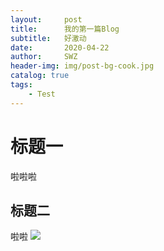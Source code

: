 ```yaml
---
layout:     post
title:      我的第一篇Blog
subtitle:   好激动
date:       2020-04-22
author:     SWZ
header-img: img/post-bg-cook.jpg
catalog: true
tags:
    - Test
---
```


# 标题一
啦啦啦

## 标题二
啦啦
![](https://cdn.mos.cms.futurecdn.net/RdxhPVv8fAyM6oHsRgF6dH-650-80.png)
